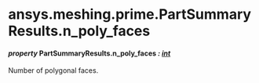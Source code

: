 <a id="ansys-meshing-prime-partsummaryresults-n-poly-faces"></a>

# ansys.meshing.prime.PartSummaryResults.n_poly_faces

<a id="ansys.meshing.prime.PartSummaryResults.n_poly_faces"></a>

#### *property* PartSummaryResults.n_poly_faces *: [int](https://docs.python.org/3.11/library/functions.html#int)*

Number of polygonal faces.

<!-- !! processed by numpydoc !! -->
